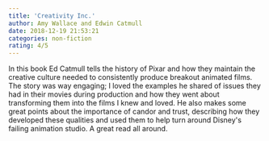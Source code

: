 ```yaml
---
title: 'Creativity Inc.'
author: Amy Wallace and Edwin Catmull
date: 2018-12-19 21:53:21
categories: non-fiction
rating: 4/5
---
```


In this book Ed Catmull tells the history of Pixar and how they maintain the creative culture needed to consistently produce breakout animated films. The story was way engaging; I loved the examples he shared of issues they had in their movies during production and how they went about transforming them into the films I knew and loved. He also makes some great points about the importance of candor and trust, describing how they developed these qualities and used them to help turn around Disney's failing animation studio. A great read all around.
